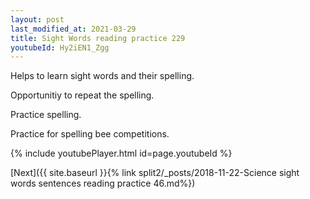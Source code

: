 ```yaml
---
layout: post
last_modified_at: 2021-03-29
title: Sight Words reading practice 229
youtubeId: Hy2iEN1_Zgg
---
```

 
 
Helps to learn sight words and their spelling.

Opportunitiy to repeat the spelling. 

Practice spelling. 
 
Practice for spelling bee competitions. 
 
{% include youtubePlayer.html id=page.youtubeId %}
 
 

[Next]({{ site.baseurl }}{% link  split2/_posts/2018-11-22-Science sight words sentences reading practice 46.md%})
 
